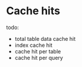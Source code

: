 # Cache hits

todo:
- total table data cache hit
- index cache hit
- cache hit per table
- cache hit per query
